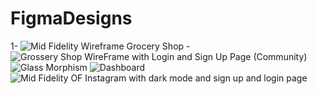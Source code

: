 # FigmaDesigns
1- ![Mid Fidelity Wireframe](https://github.com/RajSukhadiya2106/FigmaDesigns/assets/132186914/5aaea086-cbae-4d5d-b3fe-8014dceb0e95)
Grocery Shop - ![Grossery Shop WireFrame with Login and Sign Up Page (Community)](https://github.com/RajSukhadiya2106/FigmaDesigns/assets/132186914/c4fd8725-12b2-4f58-8f09-52523062c301)
![Glass Morphism](https://github.com/RajSukhadiya2106/FigmaDesigns/assets/132186914/09088dc2-951c-4832-a77a-082f9995894d)
![Dashboard](https://github.com/RajSukhadiya2106/FigmaDesigns/assets/132186914/f7709f0b-6143-4115-883d-3775132cd4f1)
![Mid Fidelity OF Instagram with dark mode and sign up and login page](https://github.com/RajSukhadiya2106/FigmaDesigns/assets/132186914/baf12d2e-0f49-443f-b828-12d71ac51c9b)

